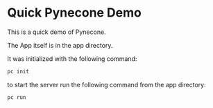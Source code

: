 # Quick Pynecone Demo

This is a quick demo of Pynecone.

The App itself is in the app directory.

It was initialized with the following command:

```bash
pc init
```

to start the server run the following command from the app directory:

```bash
pc run
```
